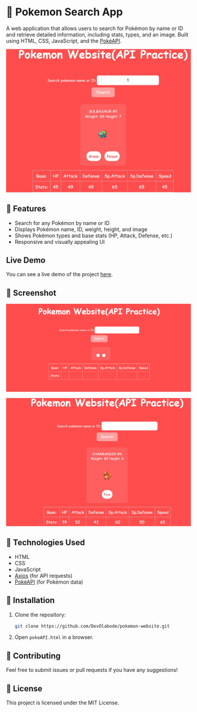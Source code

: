 # 🌟 Pokemon Search App

A web application that allows users to search for Pokémon by name or ID and retrieve detailed information, including stats, types, and an image. Built using HTML, CSS, JavaScript, and the [PokéAPI](https://pokeapi.co/).

![Pokemon Search App](images/pokemon-2.jpeg)

## 🚀 Features
- Search for any Pokémon by name or ID
- Displays Pokémon name, ID, weight, height, and image
- Shows Pokémon types and base stats (HP, Attack, Defense, etc.)
- Responsive and visually appealing UI

## Live Demo
You can see a live demo of the project [here](https://codepen.io/DevOlabode/pen/azogYbV).
## 📸 Screenshot
![Pokemon Search App](images/pokemon-initial.PNG)


![Pokemon Search App](images/pokemon-1.jpeg)

## 🔧 Technologies Used
- HTML
- CSS
- JavaScript
- [Axios](https://github.com/axios/axios) (for API requests)
- [PokéAPI](https://pokeapi.co/) (for Pokémon data)

## 📂 Installation
1. Clone the repository:
   ```sh
   git clone https://github.com/DevOlabode/pokemon-website.git
   ```  
2. Open `pokeAPI.html` in a browser.

## 🤝 Contributing
Feel free to submit issues or pull requests if you have any suggestions!

## 📝 License
This project is licensed under the MIT License.
